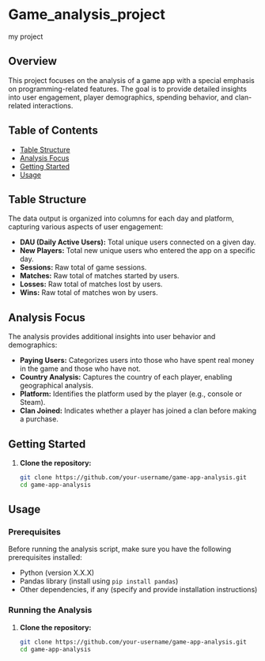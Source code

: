 # Game_analysis_project
my project
## Overview

This project focuses on the analysis of a game app with a special emphasis on programming-related features. The goal is to provide detailed insights into user engagement, player demographics, spending behavior, and clan-related interactions.

## Table of Contents

- [Table Structure](#table-structure)
- [Analysis Focus](#analysis-focus)
- [Getting Started](#getting-started)
- [Usage](#usage)

## Table Structure

The data output is organized into columns for each day and platform, capturing various aspects of user engagement:

- **DAU (Daily Active Users):** Total unique users connected on a given day.
- **New Players:** Total new unique users who entered the app on a specific day.
- **Sessions:** Raw total of game sessions.
- **Matches:** Raw total of matches started by users.
- **Losses:** Raw total of matches lost by users.
- **Wins:** Raw total of matches won by users.

## Analysis Focus

The analysis provides additional insights into user behavior and demographics:

- **Paying Users:** Categorizes users into those who have spent real money in the game and those who have not.
- **Country Analysis:** Captures the country of each player, enabling geographical analysis.
- **Platform:** Identifies the platform used by the player (e.g., console or Steam).
- **Clan Joined:** Indicates whether a player has joined a clan before making a purchase.

## Getting Started

1. **Clone the repository:**
   ```bash
   git clone https://github.com/your-username/game-app-analysis.git
   cd game-app-analysis
   
## Usage

### Prerequisites

Before running the analysis script, make sure you have the following prerequisites installed:

- Python (version X.X.X)
- Pandas library (install using `pip install pandas`)
- Other dependencies, if any (specify and provide installation instructions)

### Running the Analysis

1. **Clone the repository:**

   ```bash
   git clone https://github.com/your-username/game-app-analysis.git
   cd game-app-analysis
